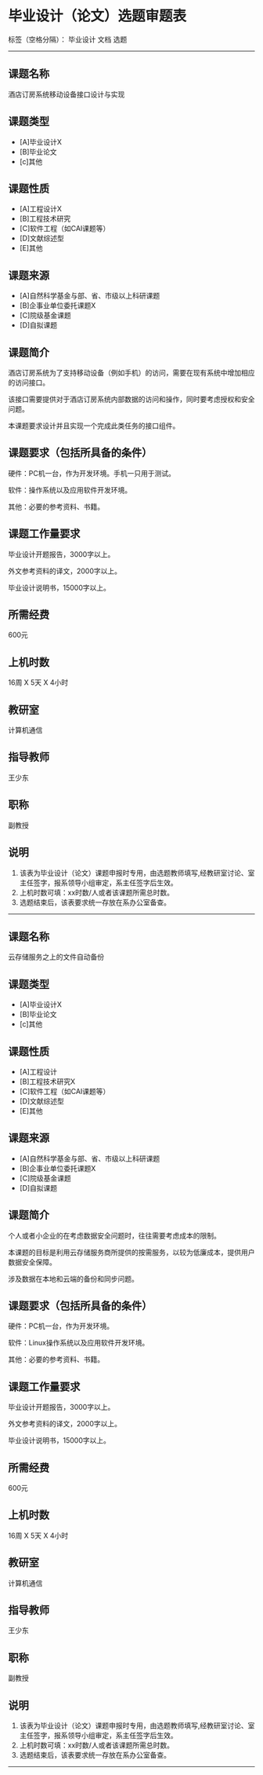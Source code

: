 # 毕业设计（论文）选题审题表

标签（空格分隔）： 毕业设计 文档 选题

---

## 课题名称
酒店订房系统移动设备接口设计与实现

## 课题类型
 - [A]毕业设计X
 - [B]毕业论文
 - [c]其他

## 课题性质
 - [A]工程设计X
 - [B]工程技术研究
 - [C]软件工程（如CAI课题等）
 - [D]文献综述型
 - [E]其他

## 课题来源
 - [A]自然科学基金与部、省、市级以上科研课题
 - [B]企事业单位委托课题X
 - [C]院级基金课题
 - [D]自拟课题

## 课题简介
酒店订房系统为了支持移动设备（例如手机）的访问，需要在现有系统中增加相应的访问接口。

该接口需要提供对于酒店订房系统内部数据的访问和操作，同时要考虑授权和安全问题。

本课题要求设计并且实现一个完成此类任务的接口组件。

## 课题要求（包括所具备的条件）
硬件：PC机一台，作为开发环境。手机一只用于测试。

软件：操作系统以及应用软件开发环境。

其他：必要的参考资料、书籍。

## 课题工作量要求
毕业设计开题报告，3000字以上。

外文参考资料的译文，2000字以上。

毕业设计说明书，15000字以上。

## 所需经费
600元

## 上机时数
16周 Χ 5天 Χ 4小时

## 教研室
计算机通信

## 指导教师
王少东

## 职称
副教授

## 说明
 1. 该表为毕业设计（论文）课题申报时专用，由选题教师填写,经教研室讨论、室主任签字，报系领导小组审定，系主任签字后生效。
 2. 上机时数可填：xx时数/人或者该课题所需总时数。
 3. 选题结束后，该表要求统一存放在系办公室备查。

----------
## 课题名称
云存储服务之上的文件自动备份

## 课题类型
 - [A]毕业设计X
 - [B]毕业论文
 - [c]其他

## 课题性质
 - [A]工程设计
 - [B]工程技术研究X
 - [C]软件工程（如CAI课题等）
 - [D]文献综述型
 - [E]其他

## 课题来源
 - [A]自然科学基金与部、省、市级以上科研课题
 - [B]企事业单位委托课题X
 - [C]院级基金课题
 - [D]自拟课题

## 课题简介
个人或者小企业的在考虑数据安全问题时，往往需要考虑成本的限制。

本课题的目标是利用云存储服务商所提供的按需服务，以较为低廉成本，提供用户数据安全保障。

涉及数据在本地和云端的备份和同步问题。

## 课题要求（包括所具备的条件）
硬件：PC机一台，作为开发环境。

软件：Linux操作系统以及应用软件开发环境。

其他：必要的参考资料、书籍。

## 课题工作量要求
毕业设计开题报告，3000字以上。

外文参考资料的译文，2000字以上。

毕业设计说明书，15000字以上。

## 所需经费
600元

## 上机时数
16周 Χ 5天 Χ 4小时

## 教研室
计算机通信

## 指导教师
王少东

## 职称
副教授

## 说明
 1. 该表为毕业设计（论文）课题申报时专用，由选题教师填写,经教研室讨论、室主任签字，报系领导小组审定，系主任签字后生效。
 2. 上机时数可填：xx时数/人或者该课题所需总时数。
 3. 选题结束后，该表要求统一存放在系办公室备查。

----------

